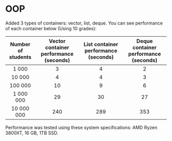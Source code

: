 # OOP
Added 3 types of containers: vector, list, deque. You can see performance of each container below (Using 10 grades):

| Number of students | Vector container performance (seconds) | List container performance (seconds) | Deque container performance (seconds) |
|:------------------:|:--------------------------------------:|:------------------------------------:|:-------------------------------------:|
|        1 000       |                    3                   |                   4                  |                   2                   |
|       10 000       |                    4                   |                   4                  |                   3                   |
|       100 000      |                   10                   |                   9                  |                   6                   |
|      1 000 000     |                   29                   |                  30                  |                   27                  |
|     10 000 000     |                   240                  |                  289                 |                  353                  |

Performance was tested using these system specifications: AMD Ryzen 3800XT, 16 GB, 1TB SSD.
